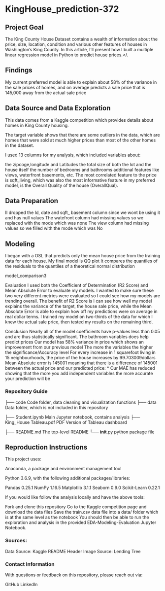 # KingHouse_prediction-372
## Project Goal
The King County House Dataset contains a wealth of information about the price, size, location, condition and various other features of houses in Washington’s King County. In this article, I’ll present how I built a multiple linear regression model in Python to predict house prices.</.

## Findings
My current preferred model is able to explain about 58% of the variance in the sale prices of homes, and on average predicts a sale price that is 145,000 away from the actual sale price

## Data Source and Data Exploration
This data comes from a Kaggle competition which provides details about homes in King County housing.

The target variable shows that there are some outliers in the data, which are homes that were sold at much higher prices than most of the other homes in the dataset.

I used 13 columns for my analysis, which included variables about:

the zipcoge,longitude and Latitudes
the total size of both the lot and the house itself
the number of bedrooms and bathrooms
additional features like views, waterfront basements, etc.
The most correlated feature to the price is sqft_living, which was also the most informative feature in my preferred model, is the Overall Quality of the house (OverallQual).

## Data Preparation
II dropped the Id, date and sqft_ basement column since we wont be using it and has null values
The watefront column had missing values so we replaced with the mode which was none
The view column had missing values so we filled with the mode which was No

## Modeling
I began with a OSL that predicts only the mean house price from the training data for each house. My final model is QQ plot It compares the quantiles of the residuals to the quantiles of a theoretical normal distribution

model_comparison3

Evaluation
I used both the Coefficient of Determination (R2 Score) and Mean Absolute Error to evaluate my models. I wanted to make sure these two very different metrics were evaluated so I could see how my models are trending overall. The benefit of R2 Score is I can see how well my model explains the variance of the target, the house sale price, while the Mean Absolute Error is able to explain how off my predictions were on average in real dollar terms. I trained my model on two-thirds of the data for which I knew the actual sale price, then tested my results on the remaining third.

Conclusion
Nearly all of the model coefficients have p-values less than 0.05 and are thus statistically significant.
The bathroom variables does help predict prices
Our model has 58% variance in price which shows an improvement from our previous model
The more the variables the higher the significance/Accuracy level
For every increase in 1 squarefoot living in 15 neighbourhoods, the price of the house increases by 99.703009dollars
Mean Absolute error is 145001 meaning that there is a difference of 145001 between the actual price and our predicted price: * Our MAE has reduced showing that the more you add independent variables the more accurate your prediction will be

### Repository Guide
├── code                                       Code folder, data cleaning and visualization functions
├── data                                       Data folder, which is not included in this repository
                                    
├── Student.ipynb              Main Jupyter notebook, contains analysis
├── King_House Tableau.pdf    PDF Version of Tableau dashboard

├── README.md                                  The top-level README 
└── __init__.py                                python package file

## Reproduction Instructions
This project uses:

Anaconda, a package and environment management tool

Python 3.6.9, with the following additional packages/libraries:

Pandas 0.25.1
NumPy 1.16.5
Matplotlib 3.1.1
Seaborn 0.9.0
Scikit-Learn 0.22.1

If you would like follow the analysis locally and have the above tools:

Fork and clone this repository
Go to the Kaggle competition page and download the data files
Save the train.csv data file into a data/ folder which is at the same level as the notebook
You should then be able to run the exploration and analysis in the provided EDA-Modeling-Evaluation Jupyter Notebook.

### Sources:
Data Source: Kaggle
README Header Image Source: Lending Tree
### Contact Information
With questions or feedback on this repository, please reach out via:

GitHub
LinkedIn
